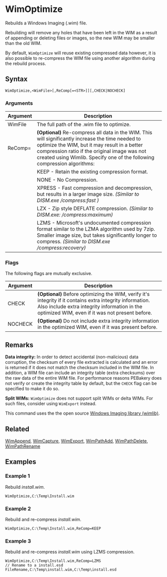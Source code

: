 # WimOptimize

Rebuilds a Windows Imaging (.wim) file.

Rebuilding will remove any holes that have been left in the WIM as a result of appending or deleting files or images, so the new WIM may be smaller than the old WIM.

By default, `WimOptimize` will reuse existing compressed data however, it is also possible to re-compress the WIM file using another algorithm during the rebuild process.

## Syntax

```pebakery
WimOptimize,<WimFile>[,ReComp[=<STR>]][,CHECK|NOCHECK]
```

### Arguments

| Argument | Description |
| --- | --- |
| WimFile | The full path of the .wim file to optimize. |
| ReComp= | **(Optional)** Re-compress all data in the WIM. This will significantly increase the time needed to optimize the WIM, but it may result in a better compression ratio if the original image was not created using Wimlib. Specify one of the following compression algorithms: |
|| KEEP - Retain the existing compression format. |
|| NONE - No Compression. |
|| XPRESS - Fast compression and decompression, but results in a larger image size. _(Similar to DISM.exe  /compress:fast )_ |
|| LZX - Zip style DEFLATE compression. _(Similar to DISM.exe: /compress:maximum)_ |
|| LZMS - Microsoft's undocumented compression format similar to the LZMA algorithm used by 7zip. Smaller image size, but takes significantly longer to compress. _(Similar to DISM.exe /compress:recovery)_ |

### Flags

The following flags are mutually exclusive.

| Argument | Description |
| --- | --- |
| CHECK | **(Optional)** Before optimizing the WIM, verify it's integrity if it contains extra integrity information. Also include extra integrity information in the optimized WIM, even if it was not present before.  |
| NOCHECK | **(Optional)** Do not include extra integrity information in the optimized WIM, even if it was present before. |

## Remarks

**Data integrity:** In order to detect accidental (non-malicious) data corruption, the checksum of every file extracted is calculated and an error is returned if it does not match the checksum included in the WIM file. In addition, a WIM file can include an integrity table (extra checksums) over the raw data of the entire WIM file. For performance reasons PEBakery does not verify or create the integrity table by default, but the `CHECK` flag can be specified to make it do so.

**Split WIMs:** `WimOptimize` does not support split WIMs or delta WIMs. For such files, consider using `WimExport` instead.

This command uses the the open source [Windows Imaging library (wimlib)](https://wimlib.net/).

## Related

[WimAppend](./WimAppend.md), [WimCapture](./WimCapture.md), [WimExport](./WimExport.md), [WimPathAdd](./WimPathAdd.md), [WimPathDelete](./WimPathDelete.md), [WimPathRename](./WimPathRename.md)

## Examples

### Example 1

Rebuild *install.wim*.

```pebakery
WimOptimize,C:\Temp\Install.wim
```

### Example 2

Rebuild and re-compress *install.wim*.

```pebakery
WimOptimize,C:\Temp\Install.wim,ReComp=KEEP
```

### Example 3

Rebuild and re-compress *install.wim* using LZMS compression.

```pebakery
WimOptimize,C:\Temp\Install.wim,ReComp=LZMS
// Rename to a install.esd
FileRename,C:\Temp\install.wim,C:\Temp\install.esd
```